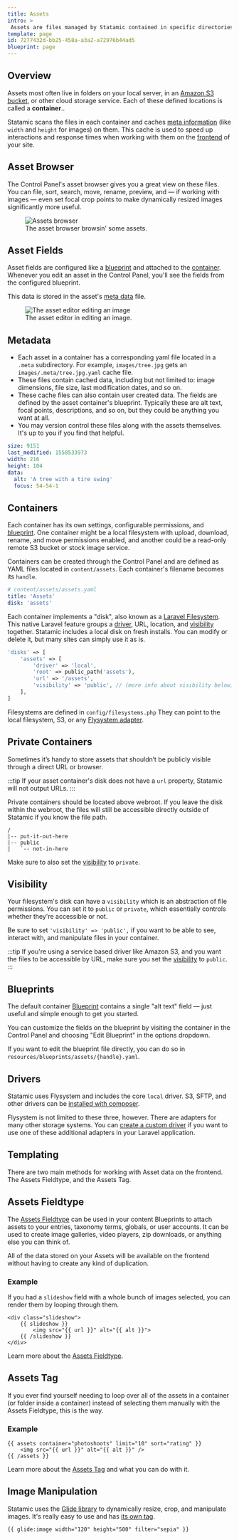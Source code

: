 ```yaml
---
title: Assets
intro: >
 Assets are files managed by Statamic contained in specific directories. They can be images, videos, PDFs, giant text documents containing video game walk-throughs, or literally any other type of file. _Each asset can have fields and content attached to them, just like entries._
template: page
id: 7277432d-bb25-458a-a3a2-a72976b44ad5
blueprint: page
---
```

## Overview

Assets most often live in folders on your local server, in an [Amazon S3 bucket](https://aws.amazon.com/s3), or other cloud storage service. Each of these defined locations is called a **container**..

Statamic scans the files in each container and caches [meta information](#metadata) (like `width` and `height` for images) on them. This cache is used to speed up interactions and response times when working with them on the [frontend](/frontend) of your site.

## Asset Browser
The Control Panel's asset browser gives you a great view on these files. You can file, sort, search, move, rename, preview, and — if working with images — even set focal crop points to make dynamically resized images significantly more useful.

<figure>
    <img src="/img/assets.png" alt="Assets browser">
    <figcaption>The asset browser browsin' some assets.</figcaption>
</figure>

## Asset Fields

Asset fields are configured like a [blueprint](/blueprints) and attached to the [container](#containers). Whenever you edit an asset in the Control Panel, you'll see the fields from the configured blueprint.

This data is stored in the asset's [meta data](#metadata) file.

<figure>
    <img src="/img/asset-editor.png" alt="The asset editor editing an image">
    <figcaption>The asset editor in editing an image.</figcaption>
</figure>

## Metadata

- Each asset in a container has a corresponding yaml file located in a `.meta` subdirectory. For example, `images/tree.jpg` gets an `images/.meta/tree.jpg.yaml` cache file.
- These files contain cached data, including but not limited to: image dimensions, file size, last modification dates, and so on.
- These cache files can also contain user created data. The fields are defined by the asset container's blueprint. Typically these are alt text, focal points, descriptions, and so on, but they could be anything you want at all.
- You may version control these files along with the assets themselves. It's up to you if you find that helpful.

``` yaml
size: 9151
last_modified: 1558533973
width: 216
height: 104
data:
  alt: 'A tree with a tire swing'
  focus: 54-54-1
```

## Containers

Each container has its own settings, configurable permissions, and [blueprint](#blueprints). One container might be a local filesystem with upload, download, rename, and move permissions enabled, and another could be a read-only remote S3 bucket or stock image service.

Containers can be created through the Control Panel and are defined as YAML files located in `content/assets`. Each container's filename becomes its `handle`.

``` yaml
# content/assets/assets.yaml
title: 'Assets'
disk: 'assets'
```

Each container implements a "disk", also known as a [Laravel Filesystem](https://laravel.com/docs/filesystem). This native Laravel feature groups a [driver](#drivers), URL, location, and [visibility](#visibility) together. Statamic includes a local disk on fresh installs. You can modify or delete it, but many sites can simply use it as is.

``` php
'disks' => [
    'assets' => [
        'driver' => 'local',
        'root' => public_path('assets'),
        'url' => '/assets',
        'visibility' => 'public', // (more info about visibility below)
    ],
]
```

Filesystems are defined in `config/filesystems.php`  They can point to the local filesystem, S3, or any [Flysystem adapter](https://flysystem.thephpleague.com/v2/docs/).

## Private Containers

Sometimes it’s handy to store assets that shouldn’t be publicly visible through a direct URL or browser.

:::tip
If your asset container's disk does not have a `url` property, Statamic will not output URLs.
:::

Private containers should be located above webroot. If you leave the disk within the webroot, the files will still be accessible directly outside of Statamic if you know the file path.

``` files
/
|-- put-it-out-here
|-- public
|   `-- not-in-here
```

Make sure to also set the [visibility](#visibility) to `private`.


## Visibility

Your filesystem's disk can have a `visibility` which is an abstraction of file permissions. You can set it to `public` or `private`,
which essentially controls whether they're accessible or not.

Be sure to set `'visibility' => 'public',` if you want to be able to see, interact with, and manipulate files in your container.

:::tip
 If you're using a service based driver like Amazon S3, and you want the files to be accessible by URL, make sure you set the [visibility](#visibility) to `public`.
:::

## Blueprints

The default container [Blueprint](/blueprints) contains a single "alt text" field — just useful and simple enough to get you started.

You can customize the fields on the blueprint by visiting the container in the Control Panel and choosing "Edit Blueprint" in the options dropdown.

If you want to edit the blueprint file directly, you can do so in `resources/blueprints/assets/{handle}.yaml`.

## Drivers

Statamic uses Flysystem and includes the core `local` driver. S3, SFTP, and other drivers can be [installed with composer](https://laravel.com/docs/filesystem#driver-prerequisites).

Flysystem is not limited to these three, however. There are adapters for many other storage systems. You can [create a custom driver](https://laravel.com/docs/filesystem#custom-filesystems) if you want to use one of these additional adapters in your Laravel application.


## Templating

There are two main methods for working with Asset data on the frontend. The Assets Fieldtype, and the Assets Tag.

## Assets Fieldtype

The [Assets Fieldtype](/fieldtypes/assets) can be used in your content Blueprints to attach assets to your entries, taxonomy terms, globals, or user accounts. It can be used to create image galleries, video players, zip downloads, or anything else you can think of.

All of the data stored on your Assets will be available on the frontend without having to create any kind of duplication.

### Example

If you had a `slideshow` field with a whole bunch of images selected, you can render them by looping through them.

```
<div class="slideshow">
    {{ slideshow }}
        <img src="{{ url }}" alt="{{ alt }}">
    {{ /slideshow }}
</div>
```

Learn more about the [Assets Fieldtype](/fieldtypes/assets).

## Assets Tag

If you ever find yourself needing to loop over all of the assets in a container (or folder inside a container) instead of selecting them manually with the Assets Fieldtype, this is the way.

### Example
```
{{ assets container="photoshoots" limit="10" sort="rating" }}
    <img src="{{ url }}" alt="{{ alt }}" />
{{ /assets }}
```

Learn more about the [Assets Tag](/tags/assets) and what you can do with it.

## Image Manipulation

Statamic uses the [Glide library](https://glide.thephpleague.com/) to dynamically resize, crop, and manipulate images. It's really easy to use and has [its own tag](/tags/glide).

```
{{ glide:image width="120" height="500" filter="sepia" }}
```
